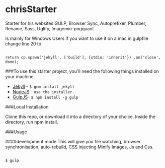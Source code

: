 # chrisStarter
Starter for his websites GULP, Browser Sync, Autoprefixer, Plumber, Rename, Sass, Uglify, Imagemin-pngquant

Is mainly for Windows Users if you want to use it on a mac in gulpfile change line 20 to
```

return cp.spawn('jekyll', ['build'], {stdio: 'inherit'}) .on('close', done);

```

###To use this starter project, you'll need the following things installed on your machine.

* [Jekyll](http://google.com) - `$ gem install jekyll`
* [NodeJS](http://google.com) - `use the installer.`
* [GulpJS](http://google.com)- `$ npm install -g gulp`

###Local Installation

Clone this repo, or download it into a directory of your choice.
Inside the directory, run npm install.

###Usage

####development mode
This will give you file watching, browser synchronisation, auto-rebuild, CSS injecting Minify Images, Js and Css.
```

$ gulp

```

